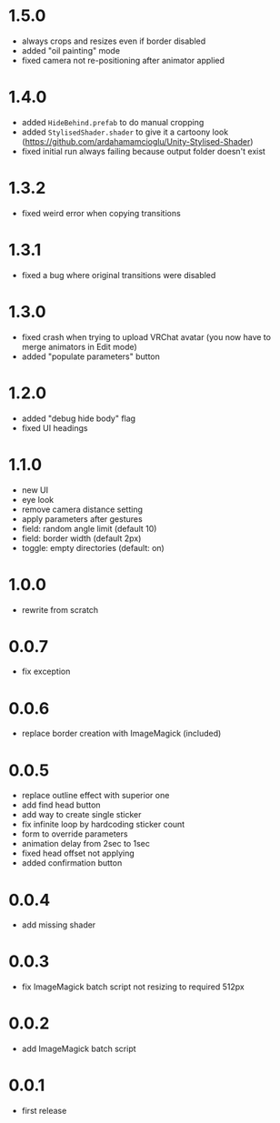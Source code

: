 # 1.5.0

- always crops and resizes even if border disabled
- added "oil painting" mode
- fixed camera not re-positioning after animator applied

# 1.4.0

- added `HideBehind.prefab` to do manual cropping
- added `StylisedShader.shader` to give it a cartoony look (https://github.com/ardahamamcioglu/Unity-Stylised-Shader)
- fixed initial run always failing because output folder doesn't exist

# 1.3.2

- fixed weird error when copying transitions

# 1.3.1

- fixed a bug where original transitions were disabled

# 1.3.0

- fixed crash when trying to upload VRChat avatar (you now have to merge animators in Edit mode)
- added "populate parameters" button

# 1.2.0

- added "debug hide body" flag
- fixed UI headings

# 1.1.0

- new UI
- eye look
- remove camera distance setting
- apply parameters after gestures
- field: random angle limit (default 10)
- field: border width (default 2px)
- toggle: empty directories (default: on)

# 1.0.0

- rewrite from scratch

# 0.0.7

- fix exception

# 0.0.6

- replace border creation with ImageMagick (included)

# 0.0.5

- replace outline effect with superior one
- add find head button
- add way to create single sticker
- fix infinite loop by hardcoding sticker count
- form to override parameters
- animation delay from 2sec to 1sec
- fixed head offset not applying
- added confirmation button

# 0.0.4

- add missing shader

# 0.0.3

- fix ImageMagick batch script not resizing to required 512px

# 0.0.2

- add ImageMagick batch script

# 0.0.1

- first release
